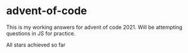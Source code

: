 # advent-of-code
This is my working answers for advent of code 2021. Will be attempting questions in JS for practice.


All stars achieved so far

